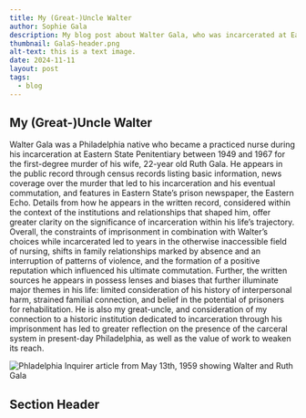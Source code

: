```yaml
---
title: My (Great-)Uncle Walter
author: Sophie Gala
description: My blog post about Walter Gala, who was incarcerated at Eastern State Penitentiary.
thumbnail: GalaS-header.png
alt-text: this is a text image.
date: 2024-11-11
layout: post
tags:
  - blog
---
```


## My (Great-)Uncle Walter

Walter Gala was a Philadelphia native who became a practiced nurse during his incarceration at 
Eastern State Penitentiary between 1949 and 1967 for the first-degree murder of his wife, 22-year 
old Ruth Gala. He appears in the public record through census records listing basic information, 
news coverage over the murder that led to his incarceration and his eventual commutation, and features in Eastern State’s prison newspaper, the Eastern Echo. Details from how he appears in the written record, considered within the context of the institutions and relationships that shaped him, offer greater clarity on the significance of incarceration within his life’s trajectory. Overall, the constraints of imprisonment in combination with Walter’s choices while incarcerated led to years in the otherwise inaccessible field of nursing, shifts in family relationships marked by absence and an interruption of patterns of violence, and the formation of a positive reputation which influenced his ultimate commutation. Further, the written sources he appears in possess lenses and biases that further illuminate major themes in his life: limited consideration of his history of interpersonal harm, strained familial connection, and belief in the potential of prisoners for rehabilitation. He is also my great-uncle, and consideration of my connection to a historic institution dedicated to incarceration through his imprisonment has led to greater reflection on the presence of the carceral system in present-day Philadelphia, as well as the value of work to weaken its reach. 

![Phladelphia Inquirer article from May 13th, 1959 showing Walter and Ruth Gala](/assets/img/GalaS-header.png)
 


## Section Header
